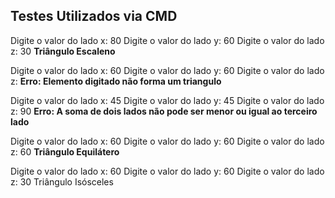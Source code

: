 ## Testes Utilizados via CMD


Digite o valor do lado x: 80
Digite o valor do lado y: 60
Digite o valor do lado z: 30
**Triângulo Escaleno**

Digite o valor do lado x: 60
Digite o valor do lado y: 60
Digite o valor do lado z:
**Erro: Elemento digitado não forma um triangulo**

Digite o valor do lado x: 45
Digite o valor do lado y: 45
Digite o valor do lado z: 90
**Erro: A soma de dois lados não pode ser menor ou igual ao terceiro lado**

Digite o valor do lado x: 60
Digite o valor do lado y: 60
Digite o valor do lado z: 60
**Triângulo Equilátero**

Digite o valor do lado x: 60
Digite o valor do lado y: 60
Digite o valor do lado z: 30
Triângulo Isósceles
